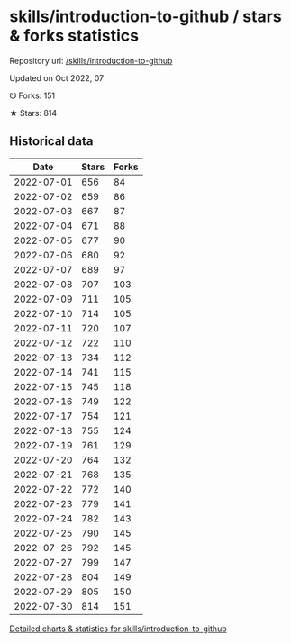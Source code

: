 # skills/introduction-to-github / stars & forks statistics

Repository url: [/skills/introduction-to-github](https://github.com/skills/introduction-to-github)

Updated on Oct 2022, 07

☋ Forks: 151

★ Stars: 814

## Historical data
| Date | Stars | Forks |
|------|-------|-------|
| 2022-07-01 | 656 | 84 | 
| 2022-07-02 | 659 | 86 | 
| 2022-07-03 | 667 | 87 | 
| 2022-07-04 | 671 | 88 | 
| 2022-07-05 | 677 | 90 | 
| 2022-07-06 | 680 | 92 | 
| 2022-07-07 | 689 | 97 | 
| 2022-07-08 | 707 | 103 | 
| 2022-07-09 | 711 | 105 | 
| 2022-07-10 | 714 | 105 | 
| 2022-07-11 | 720 | 107 | 
| 2022-07-12 | 722 | 110 | 
| 2022-07-13 | 734 | 112 | 
| 2022-07-14 | 741 | 115 | 
| 2022-07-15 | 745 | 118 | 
| 2022-07-16 | 749 | 122 | 
| 2022-07-17 | 754 | 121 | 
| 2022-07-18 | 755 | 124 | 
| 2022-07-19 | 761 | 129 | 
| 2022-07-20 | 764 | 132 | 
| 2022-07-21 | 768 | 135 | 
| 2022-07-22 | 772 | 140 | 
| 2022-07-23 | 779 | 141 | 
| 2022-07-24 | 782 | 143 | 
| 2022-07-25 | 790 | 145 | 
| 2022-07-26 | 792 | 145 | 
| 2022-07-27 | 799 | 147 | 
| 2022-07-28 | 804 | 149 | 
| 2022-07-29 | 805 | 150 | 
| 2022-07-30 | 814 | 151 | 


[Detailed charts & statistics for skills/introduction-to-github](https://reviewgithub.com/rep/skills/introduction-to-github)
